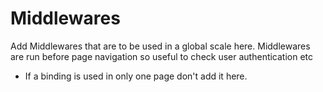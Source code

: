 # Middlewares
Add Middlewares that are to be used in a global scale here. Middlewares are run before page navigation so useful to check user authentication etc

* If a binding is used in only one page don't add it here.